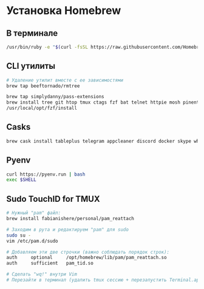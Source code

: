 # Установка Homebrew

## В терминале

```bash
/usr/bin/ruby -e "$(curl -fsSL https://raw.githubusercontent.com/Homebrew/install/master/install)"
```

## CLI утилиты

```bash
# Удаление утилит вместе с ее зависимостями
brew tap beeftornado/rmtree

brew tap simplydanny/pass-extensions
brew install tree git htop tmux ctags fzf bat telnet httpie mosh pinentry-mac gnupg vim nmap
/usr/local/opt/fzf/install
```

## Casks

```bash
brew cask install tableplus telegram appcleaner discord docker skype whatsapp drawio protonvpn notion boop maccy
```

## Pyenv

```bash
curl https://pyenv.run | bash
exec $SHELL
```

## Sudo TouchID for TMUX

```bash
# Нужный "pam" файл:
brew install fabianishere/personal/pam_reattach

# Заходим в рута и редактируем "pam" для sudo
sudo su -
vim /etc/pam.d/sudo

# Добавляем эти две строчки (важно соблюдать порядок строк):
auth     optional     /opt/homebrew/lib/pam/pam_reattach.so
auth     sufficient   pam_tid.so

# Сделать "wq!" внутри Vim
# Перезайти в терминал (удалить tmux сессию + перезапустить Terminal.app)
```
